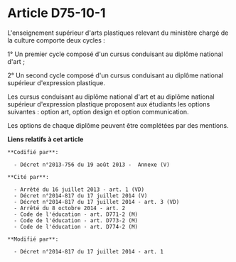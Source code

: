 # Article D75-10-1

L'enseignement supérieur d'arts plastiques relevant du ministère chargé de la culture comporte deux cycles : 

1° Un premier cycle composé d'un cursus conduisant au diplôme national d'art ; 

2° Un second cycle composé d'un cursus conduisant au diplôme national supérieur d'expression plastique. 

Les cursus conduisant au diplôme national d'art et au diplôme national supérieur d'expression plastique proposent aux
étudiants les options suivantes : option art, option design et option communication. 

Les options de chaque diplôme peuvent être complétées par des mentions.

**Liens relatifs à cet article**

	**Codifié par**:

	  - Décret n°2013-756 du 19 août 2013 -  Annexe (V)

	**Cité par**:

	  - Arrêté du 16 juillet 2013 - art. 1 (VD)
	  - Décret n°2014-817 du 17 juillet 2014 (V)
	  - Décret n°2014-817 du 17 juillet 2014 - art. 3 (VD)
	  - Arrêté du 8 octobre 2014 - art. 2
	  - Code de l'éducation - art. D771-2 (M)
	  - Code de l'éducation - art. D773-2 (M)
	  - Code de l'éducation - art. D774-2 (M)

	**Modifié par**:

	  - Décret n°2014-817 du 17 juillet 2014 - art. 1
